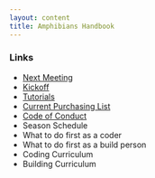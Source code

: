 ```yaml
---
layout: content
title: Amphibians Handbook
---
```


### Links
* [Next Meeting](/team/meetings/meeting-2023-01-03)
* [Kickoff](/team/meetings/kickoff)
* [Tutorials](/team/tutorials)
* [Current Purchasing List](/team/purchasing-list)
* [Code of Conduct](/team/code-of-conduct)
* Season Schedule
* What to do first as a coder
* What to do first as a build person
* Coding Curriculum
* Building Curriculum
